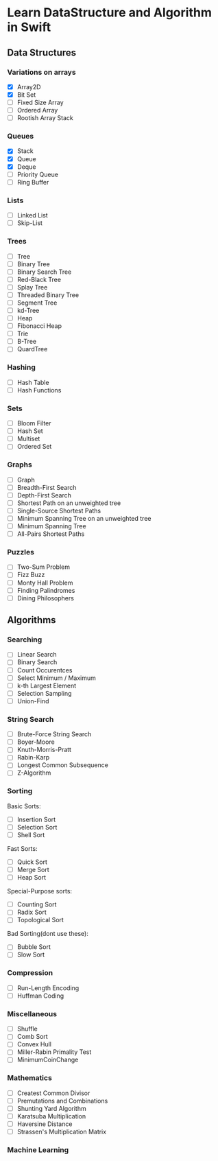 # Learn DataStructure and Algorithm in Swift

## Data Structures

### Variations on arrays

- [x] Array2D
- [x] Bit Set
- [ ] Fixed Size Array
- [ ] Ordered Array
- [ ] Rootish Array Stack

### Queues

- [x] Stack
- [x] Queue
- [x] Deque
- [ ] Priority Queue
- [ ] Ring Buffer

### Lists

- [ ] Linked List
- [ ] Skip-List

### Trees

- [ ] Tree
- [ ] Binary Tree
- [ ] Binary Search Tree
- [ ] Red-Black Tree
- [ ] Splay Tree
- [ ] Threaded Binary Tree
- [ ] Segment Tree
- [ ] kd-Tree
- [ ] Heap
- [ ] Fibonacci Heap
- [ ] Trie
- [ ] B-Tree
- [ ] QuardTree

### Hashing

- [ ] Hash Table
- [ ] Hash Functions

### Sets

- [ ] Bloom Filter
- [ ] Hash Set
- [ ] Multiset
- [ ] Ordered Set

### Graphs

- [ ] Graph
- [ ] Breadth-First Search
- [ ] Depth-First Search
- [ ] Shortest Path on an unweighted tree
- [ ] Single-Source Shortest Paths
- [ ] Minimum Spanning Tree on an unweighted tree
- [ ] Minimum Spanning Tree  
- [ ] All-Pairs Shortest Paths

### Puzzles

- [ ] Two-Sum Problem
- [ ] Fizz Buzz
- [ ] Monty Hall Problem
- [ ] Finding Palindromes
- [ ] Dining Philosophers

## Algorithms

### Searching

 - [ ] Linear Search
 - [ ] Binary Search
 - [ ] Count Occurentces
 - [ ] Select Minimum / Maximum
 - [ ] k-th Largest Element
 - [ ] Selection Sampling
 - [ ] Union-Find

### String Search

 - [ ] Brute-Force String Search
 - [ ] Boyer-Moore
 - [ ] Knuth-Morris-Pratt
 - [ ] Rabin-Karp
 - [ ] Longest Common Subsequence
 - [ ] Z-Algorithm

###  Sorting

Basic Sorts:

- [ ] Insertion Sort
- [ ] Selection Sort
- [ ] Shell Sort

Fast Sorts:

- [ ] Quick Sort
- [ ] Merge Sort
- [ ] Heap Sort

Special-Purpose sorts:

- [ ] Counting Sort
- [ ] Radix Sort
- [ ] Topological Sort

Bad Sorting(dont use these):

- [ ] Bubble Sort
- [ ] Slow Sort

### Compression

- [ ] Run-Length Encoding
- [ ] Huffman Coding

### Miscellaneous

- [ ] Shuffle
- [ ] Comb Sort
- [ ] Convex Hull
- [ ] Miller-Rabin Primality Test
- [ ] MinimumCoinChange

### Mathematics

- [ ] Createst Common Divisor
- [ ] Premutations and Combinations
- [ ] Shunting Yard Algorithm
- [ ] Karatsuba Multiplication
- [ ] Haversine Distance
- [ ] Strassen's Multiplication Matrix

### Machine Learning
